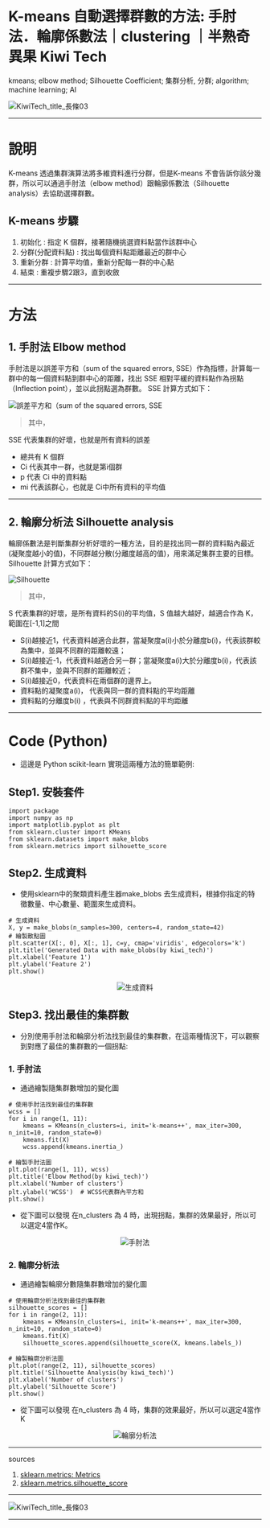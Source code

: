# K-means 自動選擇群數的方法: 手肘法．輪廓係數法｜clustering ｜半熟奇異果 Kiwi Tech
kmeans; elbow method; Silhouette Coefficient; 集群分析, 分群; algorithm; machine learning; AI

![KiwiTech_title_長條03](https://github.com/bill-git-code/kiwi/assets/63846041/2618c4f7-a5d9-4edf-90ef-3ee188860471)


---

# 說明
K-means 透過集群演算法將多維資料進行分群，但是K-means 不會告訴你該分幾群，所以可以通過手肘法（elbow method）跟輪廓係數法（Silhouette analysis）去協助選擇群數。

## K-means 步驟
1. 初始化 : 指定 K 個群，接著隨機挑選資料點當作該群中心
2. 分群(分配資料點) : 找出每個資料點距離最近的群中心
3. 重新分群 : 計算平均值，重新分配每一群的中心點
4. 結束 : 重複步驟2跟3，直到收斂

---

# 方法
## 1. 手肘法 Elbow method
手肘法是以誤差平方和（sum of the squared errors, SSE）作為指標，計算每一群中的每一個資料點到群中心的距離，找出 SSE 相對平緩的資料點作為拐點（Inflection point），並以此拐點選為群數。
SSE 計算方式如下：

![誤差平方和（sum of the squared errors, SSE](https://github.com/bill-git-code/kiwi/assets/63846041/ab6f19a8-207d-461d-82ef-cfe40b604021)

> 其中，

SSE 代表集群的好壞，也就是所有資料的誤差
- 總共有 K 個群
- Ci 代表其中一群，也就是第i個群
- p 代表 Ci 中的資料點
- mi 代表該群心，也就是 Ci中所有資料的平均值

---

## 2. 輪廓分析法 Silhouette analysis
輪廓係數法是判斷集群分析好壞的一種方法，目的是找出同一群的資料點內最近(凝聚度越小的值)，不同群越分散(分離度越高的值)，用來滿足集群主要的目標。
Silhouette 計算方式如下：

![Silhouette](https://github.com/bill-git-code/kiwi/assets/63846041/2ae3ef23-c9be-486a-ac6c-a203ae21e6a6)


> 其中，

S 代表集群的好壞，是所有資料的S(i)的平均值，S 值越大越好，越適合作為 K，範圍在[-1,1]之間
- S(i)越接近1，代表資料越適合此群，當凝聚度a(i)小於分離度b(i)，代表該群較為集中，並與不同群的距離較遠；
- S(i)越接近-1，代表資料越適合另一群；當凝聚度a(i)大於分離度b(i)，代表該群不集中，並與不同群的距離較近；
- S(i)越接近0，代表資料在兩個群的邊界上。
- 資料點的凝聚度a(i)， 代表與同一群的資料點的平均距離
- 資料點的分離度b(i) ，代表與不同群資料點的平均距離

---

# Code (Python)
- 這邊是 Python scikit-learn 實現這兩種方法的簡單範例:

## Step1. 安裝套件

```python!
import package
import numpy as np
import matplotlib.pyplot as plt
from sklearn.cluster import KMeans
from sklearn.datasets import make_blobs
from sklearn.metrics import silhouette_score
```


## Step2. 生成資料
- 使用sklearn中的聚類資料產生器make_blobs 去生成資料，根據你指定的特徵數量、中心數量、範圍來生成資料。

```python!
# 生成資料
X, y = make_blobs(n_samples=300, centers=4, random_state=42)
# 繪製散點圖
plt.scatter(X[:, 0], X[:, 1], c=y, cmap='viridis', edgecolors='k')
plt.title('Generated Data with make_blobs(by kiwi_tech)')
plt.xlabel('Feature 1')
plt.ylabel('Feature 2')
plt.show()
```
<div style="text-align: center;">
  <img src="[https://hackmd.io/_uploads/rJ9CmOrBa.png](https://github.com/bill-git-code/kiwi/assets/63846041/1f31b2e5-8361-4666-8c34-237da7ce21b2)" alt="生成資料">
</div>


## Step3. 找出最佳的集群數
- 分別使用手肘法和輪廓分析法找到最佳的集群數，在這兩種情況下，可以觀察到對應了最佳的集群數的一個拐點:

### 1. 手肘法
- 通過繪製隨集群數增加的變化圖

```python!
# 使用手肘法找到最佳的集群數
wcss = []
for i in range(1, 11):
    kmeans = KMeans(n_clusters=i, init='k-means++', max_iter=300, n_init=10, random_state=0)
    kmeans.fit(X)
    wcss.append(kmeans.inertia_)

# 繪製手肘法圖
plt.plot(range(1, 11), wcss)
plt.title('Elbow Method(by kiwi_tech)')
plt.xlabel('Number of clusters')
plt.ylabel('WCSS')  # WCSS代表群內平方和
plt.show()
```

- 從下圖可以發現 在n_clusters 為 4 時，出現拐點，集群的效果最好，所以可以選定4當作K。

<div style="text-align: center;">
  <img src="[https://hackmd.io/_uploads/B1gDmOrBa.png](https://github.com/bill-git-code/kiwi/assets/63846041/b5c33ba0-bf4c-4961-b7a6-bb34eb0755e5)" alt="手肘法">
</div>


### 2. 輪廓分析法
- 通過繪製輪廓分數隨集群數增加的變化圖

```python!
# 使用輪廓分析法找到最佳的集群數
silhouette_scores = []
for i in range(2, 11):
    kmeans = KMeans(n_clusters=i, init='k-means++', max_iter=300, n_init=10, random_state=0)
    kmeans.fit(X)
    silhouette_scores.append(silhouette_score(X, kmeans.labels_))

# 繪製輪廓分析法圖
plt.plot(range(2, 11), silhouette_scores)
plt.title('Silhouette Analysis(by kiwi_tech)')
plt.xlabel('Number of clusters')
plt.ylabel('Silhouette Score')
plt.show()

```

- 從下圖可以發現 在n_clusters 為 4 時，集群的效果最好，所以可以選定4當作K
<div style="text-align: center;">
  <img src="[https://hackmd.io/_uploads/SJRPJOSST.png](https://github.com/bill-git-code/kiwi/assets/63846041/20b5f7db-fce8-49f4-9d2c-63f04414d020)" alt="輪廓分析法">
</div>

---

sources
1. [sklearn.metrics: Metrics](https://scikit-learn.org/stable/modules/classes.html#module-sklearn.metrics)
2. [sklearn.metrics.silhouette_score](https://scikit-learn.org/stable/modules/generated/sklearn.metrics.silhouette_score.html)

---
![KiwiTech_title_長條03](https://github.com/bill-git-code/kiwi/assets/63846041/51775980-7fa3-4490-9550-d35f23741244)


---
